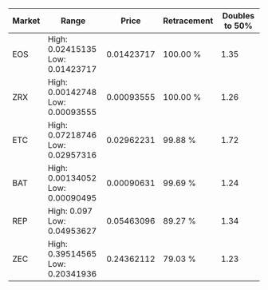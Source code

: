 | Market | Range | Price| Retracement | Doubles to 50% |
| --- | --- | --- | --- | --- |
| EOS | High: 0.02415135<br />Low: 0.01423717 | 0.01423717 | 100.00 % | 1.35 |
| ZRX | High: 0.00142748<br />Low: 0.00093555 | 0.00093555 | 100.00 % | 1.26 |
| ETC | High: 0.07218746<br />Low: 0.02957316 | 0.02962231 | 99.88 % | 1.72 |
| BAT | High: 0.00134052<br />Low: 0.00090495 | 0.00090631 | 99.69 % | 1.24 |
| REP | High: 0.097<br />Low: 0.04953627 | 0.05463096 | 89.27 % | 1.34 |
| ZEC | High: 0.39514565<br />Low: 0.20341936 | 0.24362112 | 79.03 % | 1.23 |
